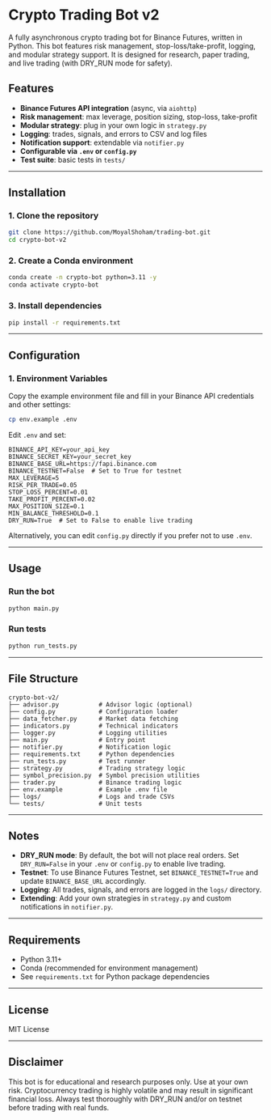# Crypto Trading Bot v2

A fully asynchronous crypto trading bot for Binance Futures, written in Python. This bot features risk management, stop-loss/take-profit, logging, and modular strategy support. It is designed for research, paper trading, and live trading (with DRY_RUN mode for safety).

## Features
- **Binance Futures API integration** (async, via `aiohttp`)
- **Risk management**: max leverage, position sizing, stop-loss, take-profit
- **Modular strategy**: plug in your own logic in `strategy.py`
- **Logging**: trades, signals, and errors to CSV and log files
- **Notification support**: extendable via `notifier.py`
- **Configurable via `.env` or `config.py`**
- **Test suite**: basic tests in `tests/`

---

## Installation

### 1. Clone the repository
```sh
git clone https://github.com/MoyalShoham/trading-bot.git
cd crypto-bot-v2
```

### 2. Create a Conda environment
```sh
conda create -n crypto-bot python=3.11 -y
conda activate crypto-bot
```

### 3. Install dependencies
```sh
pip install -r requirements.txt
```

---

## Configuration

### 1. Environment Variables

Copy the example environment file and fill in your Binance API credentials and other settings:

```sh
cp env.example .env
```

Edit `.env` and set:
```
BINANCE_API_KEY=your_api_key
BINANCE_SECRET_KEY=your_secret_key
BINANCE_BASE_URL=https://fapi.binance.com
BINANCE_TESTNET=False  # Set to True for testnet
MAX_LEVERAGE=5
RISK_PER_TRADE=0.05
STOP_LOSS_PERCENT=0.01
TAKE_PROFIT_PERCENT=0.02
MAX_POSITION_SIZE=0.1
MIN_BALANCE_THRESHOLD=0.1
DRY_RUN=True  # Set to False to enable live trading
```

Alternatively, you can edit `config.py` directly if you prefer not to use `.env`.

---

## Usage

### Run the bot
```sh
python main.py
```

### Run tests
```sh
python run_tests.py
```

---

## File Structure

```
crypto-bot-v2/
├── advisor.py           # Advisor logic (optional)
├── config.py            # Configuration loader
├── data_fetcher.py      # Market data fetching
├── indicators.py        # Technical indicators
├── logger.py            # Logging utilities
├── main.py              # Entry point
├── notifier.py          # Notification logic
├── requirements.txt     # Python dependencies
├── run_tests.py         # Test runner
├── strategy.py          # Trading strategy logic
├── symbol_precision.py  # Symbol precision utilities
├── trader.py            # Binance trading logic
├── env.example          # Example .env file
├── logs/                # Logs and trade CSVs
└── tests/               # Unit tests
```

---

## Notes
- **DRY_RUN mode**: By default, the bot will not place real orders. Set `DRY_RUN=False` in your `.env` or `config.py` to enable live trading.
- **Testnet**: To use Binance Futures Testnet, set `BINANCE_TESTNET=True` and update `BINANCE_BASE_URL` accordingly.
- **Logging**: All trades, signals, and errors are logged in the `logs/` directory.
- **Extending**: Add your own strategies in `strategy.py` and custom notifications in `notifier.py`.

---

## Requirements
- Python 3.11+
- Conda (recommended for environment management)
- See `requirements.txt` for Python package dependencies

---

## License
MIT License

---

## Disclaimer
This bot is for educational and research purposes only. Use at your own risk. Cryptocurrency trading is highly volatile and may result in significant financial loss. Always test thoroughly with DRY_RUN and/or on testnet before trading with real funds.
